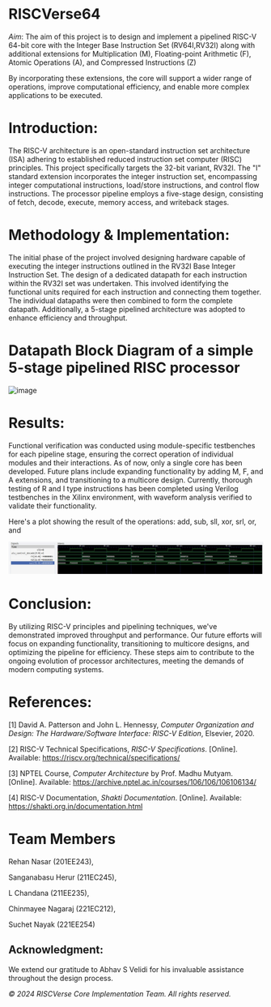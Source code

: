 # RISCVerse64
*Aim*: The aim of this project is to design and implement a pipelined RISC-V 64-bit core with the Integer Base Instruction Set (RV64I,RV32I) along with additional extensions for Multiplication (M), Floating-point Arithmetic (F), Atomic Operations (A), and Compressed Instructions (Z)

By incorporating these extensions, the core will support a wider range of operations, improve computational efficiency, and enable more complex applications to be executed.



# Introduction:
The RISC-V architecture is an open-standard instruction set architecture (ISA) adhering to established reduced instruction set computer (RISC) principles. This project specifically targets the 32-bit variant, RV32I. The "I" standard extension incorporates the integer instruction set, encompassing integer computational instructions, load/store instructions, and control flow instructions. The processor pipeline employs a five-stage design, consisting of fetch, decode, execute, memory access, and writeback stages.

# Methodology & Implementation:
The initial phase of the project involved designing hardware capable of executing the integer instructions outlined in the RV32I Base Integer Instruction Set. The design of a dedicated datapath for each instruction within the RV32I set was undertaken. This involved identifying the functional units required for each instruction and connecting them together. The individual datapaths were then combined to form the complete datapath. Additionally, a 5-stage pipelined architecture was adopted to enhance efficiency and throughput.

# Datapath Block Diagram of a simple 5-stage pipelined RISC processor
![image](https://github.com/chandana38/RISCVerse/assets/156425665/c20784db-3261-4af6-b87e-e4ba2a0c04bc)

# Results:
Functional verification was conducted using module-specific testbenches for each pipeline stage, ensuring the correct operation of individual modules and their interactions. As of now, only a single core has been developed. Future plans include expanding functionality by adding M, F, and A extensions, and transitioning to a multicore design. 
Currently, thorough testing of R and I type instructions has been completed using Verilog testbenches in the Xilinx environment, with waveform analysis verified to validate their functionality.

Here's a plot showing the result of the operations: add, sub, sll, xor, srl, or, and 

![image](output.jpeg)

# Conclusion:
By utilizing RISC-V principles and pipelining techniques, we've demonstrated improved throughput and performance. Our future efforts will focus on expanding functionality, transitioning to multicore designs, and optimizing the pipeline for efficiency. These steps aim to contribute to the ongoing evolution of processor architectures, meeting the demands of modern computing systems.


# References: 
[1] David A. Patterson and John L. Hennessy, *Computer Organization and Design: The Hardware/Software Interface: RISC-V Edition*, Elsevier, 2020.

[2] RISC-V Technical Specifications, *RISC-V Specifications*. [Online]. Available: https://riscv.org/technical/specifications/

[3] NPTEL Course, *Computer Architecture* by Prof. Madhu Mutyam. [Online]. Available: https://archive.nptel.ac.in/courses/106/106/106106134/

[4] RISC-V Documentation, *Shakti Documentation*. [Online]. Available: https://shakti.org.in/documentation.html

# Team Members
Rehan Nasar (201EE243),

Sanganabasu Herur (211EC245),

L Chandana (211EE235),

Chinmayee Nagaraj (221EC212),

Suchet Nayak (221EE254)

## Acknowledgment: 
We extend our gratitude to Abhav S Velidi for his invaluable assistance throughout the design process.

*© 2024 RISCVerse Core Implementation Team. All rights reserved.*
